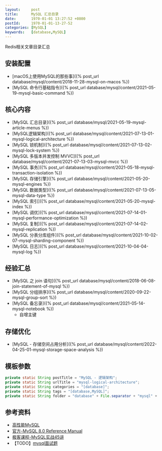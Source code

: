 ```yaml
---
layout:     post
title:      MySQL 汇总目录
date:       1970-01-01 13:27:52 +0800
postId:     1970-01-01-13-27-52
categories: [MySQL]
keywords:   [database,MySQL]
---
```

Redis相关文章目录汇总

## 安装配置

* [macOS上使用MySQL的那些事]({% post_url database/mysql/content/2018-11-28-mysql-on-macos %})
* [MySQL 命令行基础指令]({% post_url database/mysql/content/2021-05-19-mysql-basic-command %})

## 核心内容
* [MySQL 汇总目录]({% post_url database/mysql/2021-05-19-mysql-article-menus %})
* [MySQL逻辑架构]({% post_url database/mysql/content/2021-07-13-01-mysql-logical-architecture %})
* [MySQL 锁机制]({% post_url database/mysql/content/2021-07-13-02-mysql-lock-system %})
* [MySQL 多版本并发控制 MVVC]({% post_url database/mysql/content/2021-07-13-03-mysql-mvcc %})
* [MySQL 事务]({% post_url database/mysql/content/2021-05-18-mysql-transaction-isolation %})
* [MySQL 存储引擎]({% post_url database/mysql/content/2021-05-20-mysql-engines %})
* [MySQL 数据类型]({% post_url database/mysql/content/2021-07-13-05-mysql-data-type %})
* [MySQL 索引]({% post_url database/mysql/content/2021-05-20-mysql-index %})
* [MySQL 调优]({% post_url database/mysql/content/2021-07-14-01-mysql-performance-optimization %})
* [MySQL 复制]({% post_url database/mysql/content/2021-07-14-02-mysql-replication %})
* [MySQL 分表分库组件]({% post_url database/mysql/content/2021-10-02-07-mysql-sharding-component %})
* [MySQL 日志]({% post_url database/mysql/content/2021-10-04-04-mysql-log %})

## 经验汇总
* [MySQL 之 join 语句]({% post_url database/mysql/content/2018-06-08-join-statement-of-mysql %})
* [MySQL 分组排序]({% post_url database/mysql/content/2020-09-22-mysql-group-sort %})
* [MySQL 备忘录]({% post_url database/mysql/content/2021-05-14-mysql-notebook %})
    - 自增主键

## 存储优化
* [MySQL - 存储空间占用分析]({% post_url database/mysql/content/2022-04-25-01-mysql-storage-space-analysis %})

## 模板参数

```java
private static String postTitle = "MySQL - 逻辑架构";
private static String urlTitle = "mysql-logical-architecture";
private static String categories = "[database]";
private static String tags = "[database,MySQL]";
private static String folder = "database" + File.separator + "mysql" + File.separator + "content";
```

## 参考资料

* [高性能MySQL](https://book.douban.com/subject/23008813/)
* [官方-MySQL 8.0 Reference Manual](https://dev.mysql.com/doc/refman/8.0/en/)
* [极客课程-MySQL实战45讲](http://gk.link/a/10rxk)
* 【TODO】[mysql面试题](https://zhuanlan.zhihu.com/p/116866170)

